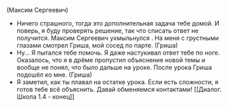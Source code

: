 (Максим Сергеевич)
- Ничего страшного, тогда это дополнительная задача тебе домой. И поверь, я буду проверять решение, так что списать ответ не получится.
Максим Сергеевич ухмыльнулся .
На меня с грустными глазами смотрел Гриша, мой сосед по парте.
(Гриша)
- Ну... Я пытался тебе помочь. Я даже настукивал ответ тебе по ноге.
Оказалось, что я в дрёме пропустил объяснение новой темы и вообще не понял, что было дальше на уроке.
После урока Гриша подошёл ко мне.
(Гриша)
- Я заметил, как ты плавал на остатке урока. Если есть сложности, я готов тебе всё объяснить. Давай обменяемся контактами!
[[Диалог. Школа 1.4 - конец]]


